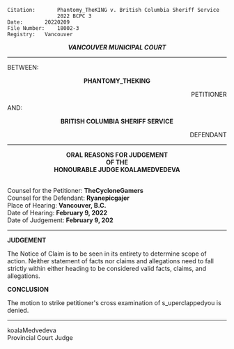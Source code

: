 	Citation:       Phantomy_TheKING v. British Columbia Sheriff Service
                	2022 BCPC 3
	Date:		20220209
	File Number:	18002-3
	Registry:	Vancouver

<p align="center"><b><i>
				VANCOUVER MUNICIPAL COURT
</b></i>

---

BETWEEN:
<p align="center"><b>		PHANTOMY_THEKING			</b>
<p align="right">		PETITIONER
<p>				AND:
<p align="center"><b>		BRITISH COLUMBIA SHERIFF SERVICE			</b>
<p align="right">		DEFENDANT

---
	
<p align="center"><b>		
				ORAL REASONS FOR JUDGEMENT
<br>				OF THE
<br>				HONOURABLE JUDGE KOALAMEDVEDEVA

</b>

<br>				Counsel for the Petitioner: **TheCycloneGamers**
<br>				Counsel for the Defendant: **Ryanepicgajer**
<br>				Place of Hearing: **Vancouver, B.C.**
<br>				Date of Hearing: **February 9, 2022**
<br>				Date of Judgement: **February 9, 202**

---

**JUDGEMENT**

The Notice of Claim is to be seen in its entirety to determine scope of action. Neither statement of facts nor claims and allegations need to fall strictly within either heading to be considered valid facts, claims, and allegations.

**CONCLUSION**

The motion to strike petitioner's cross examination of s_uperclappedyou is denied.
	
---

koalaMedvedeva <br>	
Provincial Court Judge
